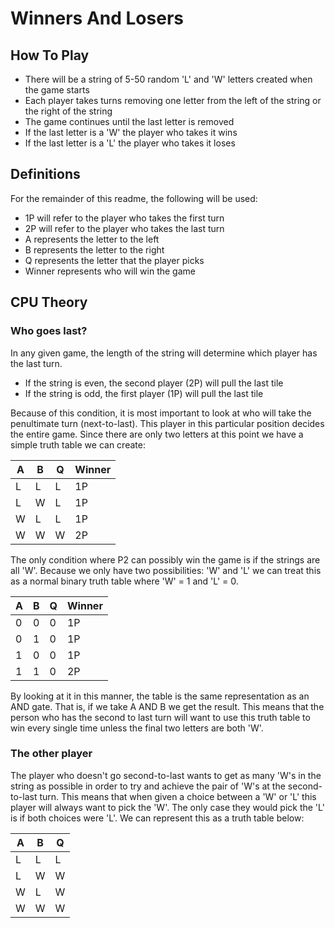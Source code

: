 
# Winners And Losers

## How To Play
- There will be a string of 5-50 random 'L' and 'W' letters created when the game starts
- Each player takes turns removing one letter from the left of the string or the right of the string
- The game continues until the last letter is removed
- If the last letter is a 'W' the player who takes it wins
- If the last letter is a 'L' the player who takes it loses

## Definitions

For the remainder of this readme, the following will be used:
- 1P will refer to the player who takes the first turn
- 2P will refer to the player who takes the last turn
- A represents the letter to the left
- B represents the letter to the right
- Q represents the letter that the player picks
- Winner represents who will win the game

## CPU Theory

### Who goes last?
In any given game, the length of the string will determine which player has the last turn.
- If the string is even, the second player (2P) will pull the last tile
- If the string is odd, the first player (1P) will pull the last tile

Because of this condition, it is most important to look at who will take the penultimate turn (next-to-last). This player in this particular position decides the entire game.  Since there are only two letters at this point we have a simple truth table we can create:

|A|B|Q|Winner|
|-|-|-|------|
|L|L|L|1P    |
|L|W|L|1P    |
|W|L|L|1P    |
|W|W|W|2P    |

The only condition where P2 can possibly win the game is if the strings are all 'W'.  Because we only have two possibilities: 'W' and 'L' we can treat this as a normal binary truth table where 'W' = 1 and 'L' = 0.

|A|B|Q|Winner|
|-|-|-|------|
|0|0|0|1P    |
|0|1|0|1P    |
|1|0|0|1P    |
|1|1|0|2P    |

By looking at it in this manner, the table is the same representation as an AND gate.  That is, if we take A AND B we get the result. This means that the person who has the second to last turn will want to use this truth table to win every single time unless the final two letters are both 'W'.

### The other player

The player who doesn't go second-to-last wants to get as many 'W's in the string as possible in order to try and achieve the pair of 'W's at the second-to-last turn.  This means that when given a choice between a 'W' or 'L' this player will always want to pick the 'W'.  The only case they would pick the 'L' is if both choices were 'L'.  We can represent this as a truth table below:

|A|B|Q|
|-|-|-|
|L|L|L|
|L|W|W|
|W|L|W|
|W|W|W|
